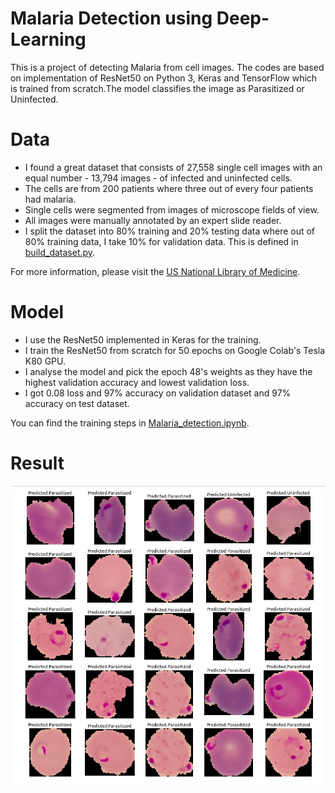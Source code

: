# Malaria Detection using Deep-Learning

This is a project of detecting Malaria from cell images. The codes are based on implementation of ResNet50 on Python 3, Keras and TensorFlow which is trained from scratch.The model classifies the image as Parasitized or Uninfected.

# Data

* I found a great dataset that consists of 27,558 single cell images with an equal number - 13,794 images - of infected and uninfected cells.
* The cells are from 200 patients where three out of every four patients had malaria.
* Single cells were segmented from images of microscope fields of view.
* All images were manually annotated by an expert slide reader.
* I split the dataset into 80% training and 20% testing data where out of 80% training data, I take 10% for validation data. This is defined in [build_dataset.py](build_dataset.py).

For more information, please visit the [US National Library of Medicine](https://ceb.nlm.nih.gov/repositories/malaria-datasets/).

# Model

* I use the ResNet50 implemented in Keras for the training.
* I train the ResNet50 from scratch for 50 epochs on Google Colab's Tesla K80 GPU.
* I analyse the model and pick the epoch 48's weights as they have the highest validation accuracy and lowest validation loss.
* I got 0.08 loss and 97% accuracy on validation dataset and 97% accuracy on test dataset.

You can find the training steps in [Malaria_detection.ipynb](Malaria_detection.ipynb).

# Result

<img src="images/img1.png">
